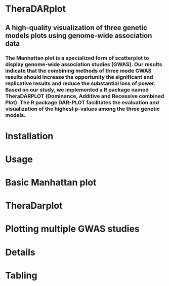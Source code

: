 # TheraDARplot
## A high-quality visualization of three genetic models plots using genome-wide association data
### The Manhattan plot is a specialized form of scatterplot to display genome-wide association studies (GWAS). Our results indicate that the combining methods of three mode GWAS results should increase the opportunity the significant and replicative results and reduce the substantial loss of power. Based on our study, we implemented a R package named TheraDARPLOT (Dominance, Additive and Recessive combined Plot). The R package DAR-PLOT facilitates the evaluation and visualization of the highest p-values among the three genetic models.

# Installation

# Usage

# Basic Manhattan plot

# TheraDarplot

# Plotting multiple GWAS studies

# Details

# Tabling
